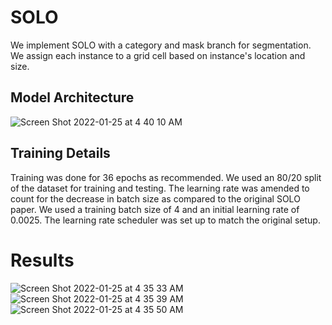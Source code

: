 # SOLO

We implement SOLO with a category and mask branch for segmentation. We assign each instance to a grid cell based on instance's location and size. 

## Model Architecture

![Screen Shot 2022-01-25 at 4 40 10 AM](https://user-images.githubusercontent.com/40223805/150951584-b22ac9d1-e471-4a2c-bdff-de3429863c57.png)


## Training Details

Training was done for 36 epochs as recommended. We used an 80/20 split of
the dataset for training and testing. The learning rate was amended to count
for the decrease in batch size as compared to the original SOLO paper. We used
a training batch size of 4 and an initial learning rate of 0.0025. The learning
rate scheduler was set up to match the original setup.

# Results

![Screen Shot 2022-01-25 at 4 35 33 AM](https://user-images.githubusercontent.com/40223805/150951703-f437410e-35e8-49db-aef2-dcc4a6d499e6.png)![Screen Shot 2022-01-25 at 4 35 39 AM](https://user-images.githubusercontent.com/40223805/150951735-e6257913-3e46-4c73-87e8-e3d3f61105a0.png)![Screen Shot 2022-01-25 at 4 35 50 AM](https://user-images.githubusercontent.com/40223805/150951745-0b8de525-46db-4356-b1d1-2c3677d185b2.png)


